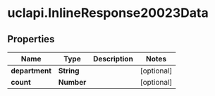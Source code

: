 # uclapi.InlineResponse20023Data

## Properties

Name | Type | Description | Notes
------------ | ------------- | ------------- | -------------
**department** | **String** |  | [optional] 
**count** | **Number** |  | [optional] 


